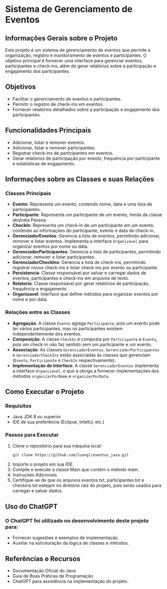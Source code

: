 # Sistema de Gerenciamento de Eventos

## Informações Gerais sobre o Projeto
Este projeto é um sistema de gerenciamento de eventos que permite a organização, registro e monitoramento de eventos e participantes. O objetivo principal é fornecer uma interface para gerenciar eventos, participantes e check-ins, além de gerar relatórios sobre a participação e engajamento dos participantes.

## Objetivos
- Facilitar o gerenciamento de eventos e participantes.
- Permitir o registro de check-ins em eventos.
- Fornecer relatórios detalhados sobre a participação e engajamento dos participantes.

## Funcionalidades Principais
- Adicionar, listar e remover eventos.
- Adicionar, listar e remover participantes.
- Registrar check-ins de participantes em eventos.
- Gerar relatórios de participação por evento, frequência por participante e estatísticas de engajamento.

## Informações sobre as Classes e suas Relações
### Classes Principais
- **Evento**: Representa um evento, contendo nome, data e uma lista de participantes.
- **Participante**: Representa um participante de um evento, herda da classe abstrata Pessoa.
- **CheckIn**: Representa um check-in de um participante em um evento, contendo as informações do participante, evento e data do check-in.
- **GerenciadorEventos**: Gerencia a lista de eventos, permitindo adicionar, remover e listar eventos. Implementa a interface `Organizavel` para organizar eventos por nome ou data.
- **GerenciadorParticipantes**: Gerencia a lista de participantes, permitindo adicionar, remover e listar participantes.
- **GerenciadorCheckIns**: Gerencia a lista de check-ins, permitindo registrar novos check-ins e listar check-ins por evento ou participante.
- **Persistencia**: Classe responsável por salvar e carregar dados de eventos, participantes e check-ins em arquivos de texto.
- **Relatorio**: Classe responsável por gerar relatórios de participação, frequência e engajamento.
- **Organizavel**: Interface que define métodos para organizar eventos por nome e por data.

### Relações entre as Classes
- **Agregação**: A classe `Evento` agrega `Participante`, pois um evento pode ter vários participantes, mas os participantes existem independentemente dos eventos.
- **Composição**: A classe `CheckIn` é composta por `Participante` e `Evento`, pois um check-in não faz sentido sem um participante e um evento.
- **Associação**: As classes `GerenciadorEventos`, `GerenciadorParticipantes` e `GerenciadorCheckIns` estão associadas às classes que gerenciam (`Evento`, `Participante` e `CheckIn` respectivamente).
- **Implementação de Interface**: A classe `GerenciadorEventos` implementa a interface `Organizavel`, o que a obriga a fornecer implementações dos métodos `organizarPorNome` e `organizarPorData`.

## Como Executar o Projeto
### Requisitos
- Java JDK 8 ou superior
- IDE de sua preferência (Eclipse, IntelliJ, etc.)

### Passos para Executar
1. Clone o repositório para sua máquina local:
   ```sh
   git clone https://github.com/luangl/eventos_java.git
2. Importe o projeto em sua IDE.
3. Compile e execute a classe Main que contém o método main.
4. Instruções Adicionais
5. Certifique-se de que os arquivos eventos.txt, participantes.txt e checkins.txt estejam no diretório raiz do projeto, pois serão usados para carregar e salvar dados.

## Uso do ChatGPT
### O ChatGPT foi utilizado no desenvolvimento deste projeto para:

- Fornecer sugestões e exemplos de implementação.
- Auxiliar na estruturação da lógica de classes e métodos.

## Referências e Recursos
- Documentação Oficial do Java
- Guia de Boas Práticas de Programação
- ChatGPT para assistência na implementação do projeto.
